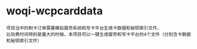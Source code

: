 # woqi-wcpcarddata
    项目当中的制卡订单需要模拟握奇系统和写卡平台生成卡数据和秘钥索引文件，
    比较费时间特别是量大的时候，本项目可以一键生成握奇和写卡平台的4个文件（分别含卡数据和秘钥索引文件）
